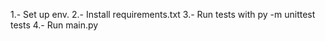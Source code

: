 1.- Set up env.
2.- Install requirements.txt
3.- Run tests with py -m unittest tests
4.- Run main.py
